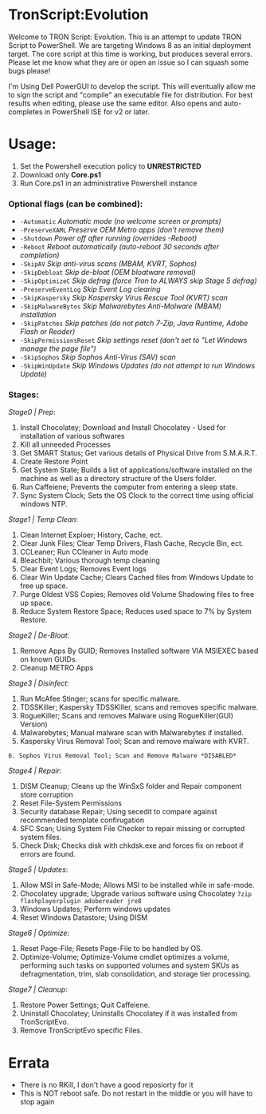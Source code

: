 # TronScript:Evolution
Welcome to TRON Script: Evolution. This is an attempt to update TRON Script to PowerShell. We are targeting Windows 8 as an initial deployment target. The core script at this time is working, but produces several errors. Please let me know what they are or open an issue so I can squash some bugs please!

I'm Using Dell PowerGUI to develop the script. This will eventually allow me to sign the script and "compile" an executable file for distribution. For best results when editing, please use the same editor. Also opens and auto-completes in PowerShell ISE for v2 or later.

# Usage:

 1. Set the Powershell execution policy to **UNRESTRICTED**
 2. Download only **Core.ps1**
 3. Run Core.ps1 in an administrative Powershell instance

### Optional flags (can be combined):
 - `-Automatic`               *Automatic mode (no welcome screen or prompts)*
 - `-PreserveXAML`            *Preserve OEM Metro apps (don't remove them)*
 - `-Shutdown`                *Power off after running (overrides -Reboot)*
 - `-Reboot`                  *Reboot automatically (auto-reboot 30 seconds after completion)*
 - `-SkipAV`                  *Skip anti-virus scans (MBAM, KVRT, Sophos)*
 - `-SkipDebloat`             *Skip de-bloat (OEM bloatware removal)*
 - `-SkipOptimizeC`           *Skip defrag (force Tron to ALWAYS skip Stage 5 defrag)*
 - `-PreserveEventLog`        *Skip Event Log clearing* 
 - `-SkipKaspersky`           *Skip Kaspersky Virus Rescue Tool (KVRT) scan*
 - `-SkipMalwareBytes`        *Skip Malwarebytes Anti-Malware (MBAM) installation*
 - `-SkipPatches`             *Skip patches (do not patch 7-Zip, Java Runtime, Adobe Flash or Reader)*
 - `-SkipPermissionsReset`    *Skip settings reset (don't set to "Let Windows manage the page file")*
 - `-SkipSophos`              *Skip Sophos Anti-Virus (SAV) scan*
 - `-SkipWinUpdate`           *Skip Windows Updates (do not attempt to run Windows Update)*

 
### Stages:
*Stage0 | Prep*: 
 1. Install Chocolatey; Download and Install Chocolatey - Used for installation of various softwares
 2. Kill all unneeded Processes
 3. Get SMART Status; Get various details of Physical Drive from S.M.A.R.T.
 4. Create Restore Point
 5. Get System State; Builds a list of applications/software installed on the machine as well as a directory structure of the Users folder.
 6. Run Caffeiene; Prevents the computer from entering a sleep state.
 7. Sync System Clock; Sets the OS Clock to the correct time using official windows NTP.

*Stage1 | Temp Clean*:
 1. Clean Internet Exploer; History, Cache, ect.
 2. Clear Junk Files; Clear Temp Drivers, Flash Cache, Recycle Bin, ect.
 3. CCLeaner; Run CCleaner in Auto mode
 4. Bleachbit; Various thorough temp cleaning
 5. Clear Event Logs; Removes Event logs 
 6. Clear Win Update Cache; Clears Cached files from Windows Update to free up space.
 7. Purge Oldest VSS Copies; Removes old Volume Shadowing files to free up space.
 8. Reduce System Restore Space; Reduces used space to 7% by System Restore.

*Stage2 | De-Bloat*:
 1. Remove Apps By GUID; Removes Installed software VIA MSIEXEC based on known GUIDs.
 2. Cleanup METRO Apps

*Stage3 | Disinfect*:
 1. Run McAfee Stinger; scans for specific malware.
 2. TDSSKiller; Kaspersky TDSSKiller, scans and removes specific malware.
 3. RogueKiller; Scans and removes Malware using RogueKiller(GUI) Version)
 4. Malwarebytes; Manual malware scan with Malwarebytes if installed.
 5. Kaspersky Virus Removal Tool; Scan and remove malware with KVRT.
 
`6. Sophos Virus Removal Tool; Scan and Remove Malware *DISABLED*`

*Stage4 | Repair*:
 1. DISM Cleanup; Cleans up the WinSxS folder and Repair component store corruption
 2. Reset File-System Permissions
 3. Security database Repair; Using secedit to compare against recommended template confirugation
 4. SFC Scan; Using System File Checker to repair missing or corrupted system files.
 5. Check Disk; Checks disk with chkdsk.exe and forces fix on reboot if errors are found.

*Stage5 | Updates*:
 1. Allow MSI in Safe-Mode; Allows MSI to be installed while in safe-mode.
 2. Chocolatey upgrade; Upgrade various software using Chocolatey `7zip flashplayerplugin adobereader jre8`
 3. Windows Updates; Perform windows updates
 4. Reset Windows Datastore; Using DISM

*Stage6 | Optimize*:
 1. Reset Page-File; Resets Page-File to be handled by OS.
 2. Optimize-Volume; Optimize-Volume cmdlet optimizes a volume, performing such tasks on supported volumes and system SKUs as defragmentation, trim, slab consolidation, and storage tier processing.

*Stage7 | Cleanup*:
 1. Restore Power Settings; Quit Caffeiene.
 2. Uninstall Chocolatey; Uninstalls Chocolatey if it was installed from TronScriptEvo.
 3. Remove TronScriptEvo specific Files.
 
# Errata
* There is no RKill, I don't have a good reposiorty for it
* This is NOT reboot safe. Do not restart in the middle or you will have to stop again